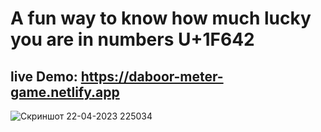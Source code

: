 # A fun way to know how much lucky you are in numbers 	U+1F642

## live Demo: https://daboor-meter-game.netlify.app


![Скриншот 22-04-2023 225034](https://user-images.githubusercontent.com/122162390/233801559-602a77e7-0829-4ed8-810d-946663aab5ff.jpg)
